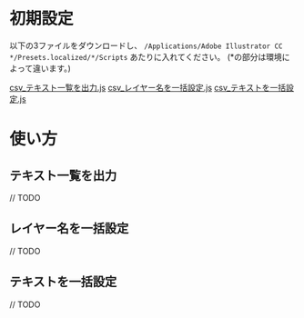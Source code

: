# 初期設定

以下の3ファイルをダウンロードし、 `/Applications/Adobe Illustrator CC */Presets.localized/*/Scripts` あたりに入れてください。
(*の部分は環境によって違います。)

[csv_テキスト一覧を出力.js](https://raw.githubusercontent.com/kyubuns/illustrator_csv_importer/master/csv_%E3%83%86%E3%82%AD%E3%82%B9%E3%83%88%E4%B8%80%E8%A6%A7%E3%82%92%E5%87%BA%E5%8A%9B.js)
[csv_レイヤー名を一括設定.js](https://raw.githubusercontent.com/kyubuns/illustrator_csv_importer/master/csv_%E3%83%AC%E3%82%A4%E3%83%A4%E3%83%BC%E5%90%8D%E3%82%92%E4%B8%80%E6%8B%AC%E8%A8%AD%E5%AE%9A.js)
[csv_テキストを一括設定.js](https://raw.githubusercontent.com/kyubuns/illustrator_csv_importer/master/csv_%E3%83%86%E3%82%AD%E3%82%B9%E3%83%88%E3%82%92%E4%B8%80%E6%8B%AC%E8%A8%AD%E5%AE%9A.js)

# 使い方

## テキスト一覧を出力

// TODO

## レイヤー名を一括設定

// TODO

## テキストを一括設定

// TODO
